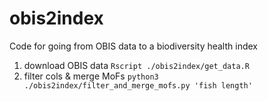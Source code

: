 # obis2index
Code for going from OBIS data to a biodiversity health index


1. download OBIS data `Rscript ./obis2index/get_data.R`
2. filter cols & merge MoFs `python3 ./obis2index/filter_and_merge_mofs.py 'fish length'`
